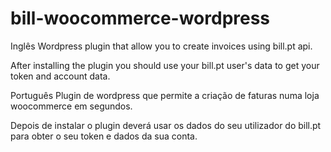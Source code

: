 # bill-woocommerce-wordpress

Inglês
Wordpress plugin that allow you to create invoices using bill.pt api. 

After installing the plugin you should use your bill.pt user's data to get your token and account data.


Português
Plugin de wordpress que permite a criação de faturas numa loja woocommerce em segundos.

Depois de instalar o plugin deverá usar os dados do seu utilizador do bill.pt para obter o seu token e dados da sua conta.